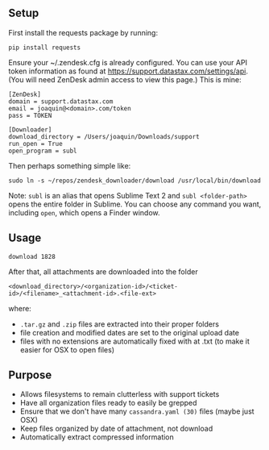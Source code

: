 Setup
-----

First install the requests package by running:

    pip install requests

Ensure your ~/.zendesk.cfg is already configured.
You can use your API token information as found at https://support.datastax.com/settings/api.
(You will need ZenDesk admin access to view this page.)
This is mine:

    [ZenDesk]
    domain = support.datastax.com
    email = joaquin@<domain>.com/token
    pass = TOKEN

    [Downloader]
    download_directory = /Users/joaquin/Downloads/support
    run_open = True
    open_program = subl

Then perhaps something simple like:

    sudo ln -s ~/repos/zendesk_downloader/download /usr/local/bin/download

Note: `subl` is an alias that opens Sublime Text 2 and `subl <folder-path>` opens the entire folder in Sublime.
You can choose any command you want, including `open`, which opens a Finder window.

Usage
-----

    download 1828

After that, all attachments are downloaded into the folder

    <download_directory>/<organization-id>/<ticket-id>/<filename>_<attachment-id>.<file-ext>

where:

* `.tar.gz` and `.zip` files are extracted into their proper folders
* file creation and modified dates are set to the original upload date
* files with no extensions are automatically fixed with at .txt (to make it easier for OSX to open files)

Purpose
-------

* Allows filesystems to remain clutterless with support tickets
* Have all organization files ready to easily be grepped
* Ensure that we don't have many `cassandra.yaml (30)` files (maybe just OSX)
* Keep files organized by date of attachment, not download
* Automatically extract compressed information
